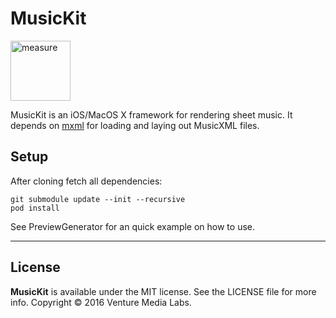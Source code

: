 # MusicKit

<img width="96" alt="measure" src="https://cloud.githubusercontent.com/assets/167236/15256697/91e3f0a6-18f7-11e6-9bb6-24b0acf25c26.png">

MusicKit is an iOS/MacOS X framework for rendering sheet music. It depends on [mxml](https://github.com/venturemedia/mxml) for loading and laying out MusicXML files.

## Setup

After cloning fetch all dependencies:

```shell
git submodule update --init --recursive
pod install
```

See PreviewGenerator for an quick example on how to use.

---

## License

**MusicKit** is available under the MIT license. See the LICENSE file for more info. Copyright © 2016 Venture Media Labs.
